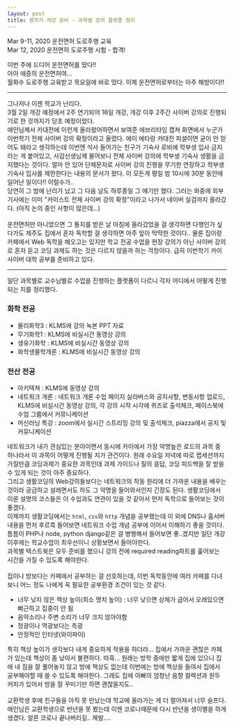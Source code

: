 ```yaml
---
layout: post
title: 봄학기 개강 준비 - 과목별 강의 플랫폼 정리
---
```


Mar 9-11, 2020      운전면허 도로주행 교육  
Mar 12, 2020        운전면허 도로주행 시험 - 합격!  

이번 주에 드디어 운전면허를 땄다!!  
아아 애증의 운전면허여...  
월화수 도로주행 교육받고 목요일에 바로 땄다. 이제 운전면허로부터는 아주 해방이다!!  

----

그나저나 이젠 학교가 난리다.  
3월 2일 개강 예정에서 2주 연기되어 16일 개강, 개강 이후 2주간 사이버 강의로 진행되기로 한 것까지가 당초 예정이었다.  
애인님께서 카대전에 이런게 올라왔어하면서 보여준 에브리타임 캡쳐 화면에서 누군가 이번학기 전체 사이버 강의 확정이라고 올렸다. 에이 에타랑 카대전 피셜이면 굳이 안 믿어도 돼라고 생각하는데 이번엔 석사 들어가는 친구가 기숙사 로비에 학부생 입사 금지라는 게 붙어있고, 사감선생님께 물어보니 전체 사이버 강의에 학부생 기숙사 생활을 금지했다는 것이다. 얼마 안 있어 단체문자로 사이버 강의 진행을 무기한 연장하고 학부생 기숙사 입사를 제한한다는 내용의 문서가 왔다. 이 모든게 평일 밤 10시에 30분 동안에 일어난 일이다!! 이럴수가..  
당연히 그 밤에 난리가 났고 그 다음 날도 하루종일 그 얘기만 했다. 그러는 와중에 외부 기사에는 이미 "카이스트 전체 사이버 강의 확정"이라고 나가서 네이버 실검까지 올라갔다. (아직 논의 중인 사항이 많은데...)   
<br>
운전면허만 아니었으면 그 통지를 받은 날 아침에 올라갔었을 걸 생각하면 다행인가 싶다가도 제주도 집에서 혼자 독학할 걸 생각하면 아주 앞이 막막한 것이다.. 물론 집이랑 카페에서 Web 독학을 해오고는 있지만 학교 전공 수업을 현장 강의가 아닌 사이버 강의로 혼자 듣고 코딩 과제도 하는 것은 다르지 않을까 하는 걱정이다. 급히 이번학기 카이 사이버 대학 공부를 준비하고 있다.  

----
일단 과목별로 교수님별로 수업을 진행하는 플랫폼이 다르니 각자 어디에서 어떻게 진행되는 지를 정리했다.  

### 화학 전공 
- 물리화학3 : KLMS에 강의 녹본 PPT 자료
- 무기화학1 : KLMS에 비실시간 동영상 강의
- 생유기화학 : KLMS에 비실시간 동영상 강의
- 화학생물학개론 : KLMS에 비실시간 동영상 강의

### 전산 전공 
- 아키텍쳐 : KLMS에 동영상 강의
- 네트워크 개론 : 네트워크 개론 수업 페이지 실라버스와 공지사항, 변동사항 업로드, KLMS에 비실시간 동영상 강의, 각 강의 시작 시각에 퀴즈로 출석체크, 페이스북에 수업 그룹에서 커뮤니케이션
- 머신러닝 특강 : zoom에서 실시간 스트리밍 강의 및 출석체크, piazza에서 공지 및 커뮤니케이션

네트워크가 내가 관심있는 분야이면서 동시에 카이에서 가장 악명높은 로드의 과목 중 하나라서 이 과목이 어떻게 진행될 지가 관건이다. 원래 수요일 저녁에 따로 랩세션까지 가질만큼 코딩과제가 중요한 과목인데 과제 가이드나 질의 응답, 코딩 피드백을 잘 받을 수 있게 되는 것이 아주 중요하다.  
그리고 생활코딩의 Web강의들보다는 네트워크의 작동 원리에 더 가까운 내용을 배우는 것이라 궁금하고 설레면서도 하도 그 악명을 들어와서인지 긴장도 된다. 생활코딩에서 이론 설명의 코스들은 이 수업과도 연관이 있을 것 같아서 먼저 독학으로 들어보는 것이 좋겠다.  
이제까지 생활코딩에서는 `html`, `css`와 `http` 개념을 공부했는데 이 외에 DNS나 홈서버 내용을 먼저 후르륵 들어보면 네트워크 수업 개념 공부에 이어서 이해하기 좋을 것이다. 틈틈이 PHP나 node, python django같은 걸 병행해서 들어보면 좋..겠지만 일단 개강이후에는 학교수업이 최우선이니 상황보면서 들어야한다.  
과목별 텍스트북은 모두 준비를 했으니 강의 전에 required reading파트를 훑어보는 시간을 가질 수 있도록 해야한다.  
<br>
집이나 방보다는 카페에서 공부하는 걸 선호하는데, 이번 독학동안에 여러 카페를 다녀보니 어느 정도 나에게 꼭 필요한 공부환경 조건이 있는 것 같다.  

- 너무 낮지 않은 책상 높이(최소 명치 높이) : 너무 낮으면 상체가 굽어서 오래있으면 뻐근하고 집중이 안 됨
- 음악소리나 주변 소리가 너무 크지 않아야함
- 정광이나 역광보다는 측광
- 안정적인 인터넷(와이파이)

특히 책상 높이가 생각보다 내게 중요하게 작용을 하더라... 집에서 가까운 괜찮은 카페가 있는데 책상이 좀 낮아서 불편하다. 따흑...  원래는 방학 중에만 짧게 집에 있으니 집에 내 짐을 잘 풀어놓지 않고 방에 책상도 없는데 이번에는 방에 책상을 들여서 집에서 공부해야할 때 쓸 수 있도록 해야한다. 그래도 집에 아빠의 엄청난 음향 컬렉션과 원두 커피가 있어서 방을 잘 꾸미기만 하면 괜찮을지도..  
<br>
교환학생 후에 친구들을 아직 못 만났는데 학교에 올라가는 게 더 멀어져서 너무 슬프다. 애인님은 교환학생으로 반년을 못 봤는데 이젠 코로나때문에 다시 반년을 생이별을 하게 생겼다. 얼른 코로나 끝나버리길.. 제발....
<br>
<br>
<br>
